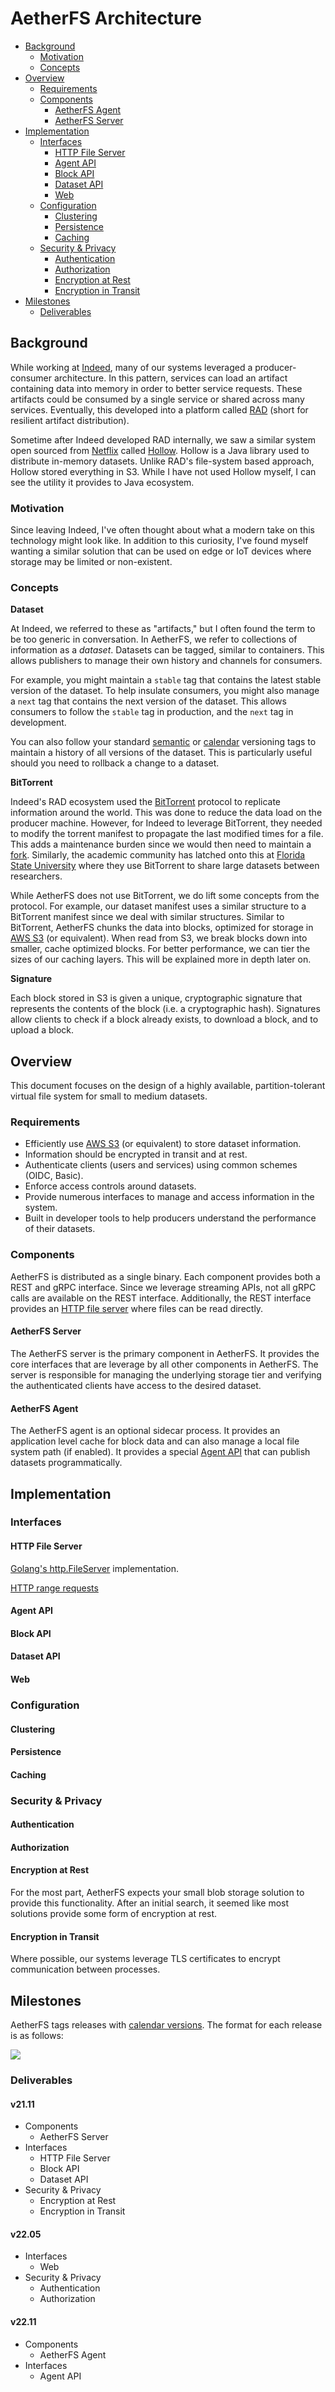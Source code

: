 # AetherFS Architecture

* [Background](#background)
  * [Motivation](#motivation)
  * [Concepts](#concepts)
* [Overview](#overview)
  * [Requirements](#requirements)
  * [Components](#components)
    * [AetherFS Agent](#aetherfs-agent)
    * [AetherFS Server](#aetherfs-server)
* [Implementation](#implementation)
  * [Interfaces](#interfaces)
    * [HTTP File Server](#http-file-server)
    * [Agent API](#agent-api)
    * [Block API](#block-api)
    * [Dataset API](#dataset-api)
    * [Web](#web)
  * [Configuration](#configuration)
    * [Clustering](#clustering)
    * [Persistence](#persistence)
    * [Caching](#caching)
  * [Security & Privacy](#security--privacy)
    * [Authentication](#authentication)
    * [Authorization](#authorization)
    * [Encryption at Rest](#encryption-at-rest)
    * [Encryption in Transit](#encryption-in-transit)
* [Milestones](#milestones)
  * [Deliverables](#deliverables)

## Background

While working at [Indeed][], many of our systems leveraged a producer-consumer architecture. In this pattern, services
can load an artifact containing data into memory in order to better service requests. These artifacts could be consumed
by a single service or shared across many services. Eventually, this developed into a platform called [RAD][] (short for
resilient artifact distribution).

Sometime after Indeed developed RAD internally, we saw a similar system open sourced from [Netflix][] called [Hollow][].
Hollow is a Java library used to distribute in-memory datasets. Unlike RAD's file-system based approach, Hollow stored 
everything in S3. While I have not used Hollow myself, I can see the utility it provides to Java ecosystem.

[Indeed]: https://www.indeed.com
[RAD]: https://www.youtube.com/watch?v=lDXdf5q8Yw8
[Netflix]: https://netflix.com
[Hollow]: https://github.com/Netflix/hollow

### Motivation

Since leaving Indeed, I've often thought about what a modern take on this technology might look like. In addition to
this curiosity, I've found myself wanting a similar solution that can be used on edge or IoT devices where storage may
be limited or non-existent.

### Concepts

**Dataset**

At Indeed, we referred to these as "artifacts," but I often found the term to be too generic in conversation. In
AetherFS, we refer to collections of information as a _dataset_. Datasets can be tagged, similar to containers. This
allows publishers to manage their own history and channels for consumers.

For example, you might maintain a `stable` tag that contains the latest stable version of the dataset. To help insulate
consumers, you might also manage a `next` tag that contains the next version of the dataset. This allows consumers to
follow the `stable` tag in production, and the `next` tag in development.

You can also follow your standard [semantic][] or [calendar][] versioning tags to maintain a history of all versions of the
dataset. This is particularly useful should you need to rollback a change to a dataset.

[semantic]: https://semver.org/
[calendar]: https://calver.org/

**BitTorrent**

Indeed's RAD ecosystem used the [BitTorrent][] protocol to replicate information around the world. This was done to
reduce the data load on the producer machine. However, for Indeed to leverage BitTorrent, they needed to modify the
torrent manifest to propagate the last modified times for a file. This adds a maintenance burden since we would then
need to maintain a [fork][]. Similarly, the academic community has latched onto this at [Florida State University][]
where they use BitTorrent to share large datasets between researchers.

While AetherFS does not use BitTorrent, we do lift some concepts from the protocol. For example, our dataset manifest
uses a similar structure to a BitTorrent manifest since we deal with similar structures. Similar to BitTorrent, AetherFS
chunks the data into blocks, optimized for storage in [AWS S3][] (or equivalent). When read from S3, we break blocks
down into smaller, cache optimized blocks. For better performance, we can tier the sizes of our caching layers. This
will be explained more in depth later on.

[Florida State University]: https://web.archive.org/web/20130402200554/https://www.hpc.fsu.edu/index.php?option=com_wrapper&view=wrapper&Itemid=80
[BitTorrent]: https://en.wikipedia.org/wiki/BitTorrent
[fork]: https://github.com/indeedeng/ttorrent
[AWS S3]: https://docs.aws.amazon.com/AmazonS3/latest/API/Welcome.html

**Signature**

Each block stored in S3 is given a unique, cryptographic signature that represents the contents of the block (i.e. a 
cryptographic hash). Signatures allow clients to check if a block already exists, to download a block, and to upload a 
block.

## Overview

This document focuses on the design of a highly available, partition-tolerant virtual file system for small to medium
datasets.

### Requirements

  - Efficiently use [AWS S3][] (or equivalent) to store dataset information.
  - Information should be encrypted in transit and at rest.
  - Authenticate clients (users and services) using common schemes (OIDC, Basic).
  - Enforce access controls around datasets.
  - Provide numerous interfaces to manage and access information in the system.
  - Built in developer tools to help producers understand the performance of their datasets.

### Components

AetherFS is distributed as a single binary. Each component provides both a REST and gRPC interface. Since we leverage
streaming APIs, not all gRPC calls are available on the REST interface. Additionally, the REST interface provides an
[HTTP file server](#http-file-server) where files can be read directly.

#### AetherFS Server

The AetherFS server is the primary component in AetherFS. It provides the core interfaces that are leverage by all other
components in AetherFS. The server is responsible for managing the underlying storage tier and verifying the
authenticated clients have access to the desired dataset.

#### AetherFS Agent

The AetherFS agent is an optional sidecar process. It provides an application level cache for block data and can also
manage a local file system path (if enabled). It provides a special [Agent API](#agent-api) that can publish datasets 
programmatically.

## Implementation

<!--
[![](https://mermaid.ink/img/eyJjb2RlIjoiZ3JhcGggVERcbiAgICBwcm9kdWNlclxuICAgIHByb2R1Y2VyLWFnZW50W2FldGhlcmZzLWFnZW50XVxuXG4gICAgY29uc3VtZXJcbiAgICBjb25zdW1lci1hZ2VudFthZXRoZXJmcy1hZ2VudF1cblxuICAgIHNlcnZlci0xW2FldGhlcmZzLXNlcnZlcl1cbiAgICBzZXJ2ZXItMlthZXRoZXJmcy1zZXJ2ZXJdXG4gICAgc2VydmVyLTNbYWV0aGVyZnMtc2VydmVyXVxuXG4gICAgYXdzLXMzW0FXIFMzXVxuXG4gICAgc3ViZ3JhcGggcHJvZHVjZXItcG9kXG4gICAgICAgIHByb2R1Y2VyIC0tIGFldGhlcmZzLmFnZW50LnYxLkFnZW50QVBJL1B1Ymxpc2ggLS0-IHByb2R1Y2VyLWFnZW50XG4gICAgZW5kXG5cbiAgICBzdWJncmFwaCBjb25zdW1lci1wb2RcbiAgICAgICAgY29uc3VtZXIgLS0gYWV0aGVyZnMuYWdlbnQudjEuQWdlbnRBUEkvU3Vic2NyaWJlIC0tPiBjb25zdW1lci1hZ2VudFxuICAgIGVuZFxuXG4gICAgcHJvZHVjZXItYWdlbnQgLS0gYWV0aGVyZnMuZGF0YXNldC52MS5EYXRhc2V0QVBJL1B1Ymxpc2ggLS0-IHNlcnZlci0xXG4gICAgcHJvZHVjZXItYWdlbnQgLS0gYWV0aGVyZnMuYmxvY2sudjEuQmxvY2tBUEkvVXBsb2FkIC0tPiBzZXJ2ZXItMlxuICAgIHByb2R1Y2VyLWFnZW50IC0tPiBzZXJ2ZXItM1xuXG4gICAgY29uc3VtZXItYWdlbnQgLS0-IHNlcnZlci0xXG4gICAgY29uc3VtZXItYWdlbnQgLS0gYWV0aGVyZnMuYmxvY2sudjEuQmxvY2tBUEkvRG93bmxvYWQgLS0-IHNlcnZlci0yXG4gICAgY29uc3VtZXItYWdlbnQgLS0gYWV0aGVyZnMuZGF0YXNldC52MS5EYXRhc2V0QVBJL1N1YnNjcmliZSAtLT4gc2VydmVyLTNcblxuICAgIHNlcnZlci0xIC0tPiBhd3MtczNcbiAgICBzZXJ2ZXItMiAtLT4gYXdzLXMzXG4gICAgc2VydmVyLTMgLS0-IGF3cy1zM1xuIiwibWVybWFpZCI6eyJ0aGVtZSI6ImRlZmF1bHQifSwidXBkYXRlRWRpdG9yIjpmYWxzZSwiYXV0b1N5bmMiOnRydWUsInVwZGF0ZURpYWdyYW0iOmZhbHNlfQ)](https://mermaid-js.github.io/mermaid-live-editor/edit/#eyJjb2RlIjoiZ3JhcGggVERcbiAgICBwcm9kdWNlclxuICAgIHByb2R1Y2VyLWFnZW50W2FldGhlcmZzLWFnZW50XVxuXG4gICAgY29uc3VtZXJcbiAgICBjb25zdW1lci1hZ2VudFthZXRoZXJmcy1hZ2VudF1cblxuICAgIHNlcnZlci0xW2FldGhlcmZzLXNlcnZlcl1cbiAgICBzZXJ2ZXItMlthZXRoZXJmcy1zZXJ2ZXJdXG4gICAgc2VydmVyLTNbYWV0aGVyZnMtc2VydmVyXVxuXG4gICAgYXdzLXMzW0FXIFMzXVxuXG4gICAgc3ViZ3JhcGggcHJvZHVjZXItcG9kXG4gICAgICAgIHByb2R1Y2VyIC0tIGFldGhlcmZzLmFnZW50LnYxLkFnZW50QVBJL1B1Ymxpc2ggLS0-IHByb2R1Y2VyLWFnZW50XG4gICAgZW5kXG5cbiAgICBzdWJncmFwaCBjb25zdW1lci1wb2RcbiAgICAgICAgY29uc3VtZXIgLS0gYWV0aGVyZnMuYWdlbnQudjEuQWdlbnRBUEkvU3Vic2NyaWJlIC0tPiBjb25zdW1lci1hZ2VudFxuICAgIGVuZFxuXG4gICAgcHJvZHVjZXItYWdlbnQgLS0gYWV0aGVyZnMuZGF0YXNldC52MS5EYXRhc2V0QVBJL1B1Ymxpc2ggLS0-IHNlcnZlci0xXG4gICAgcHJvZHVjZXItYWdlbnQgLS0gYWV0aGVyZnMuYmxvY2sudjEuQmxvY2tBUEkvVXBsb2FkIC0tPiBzZXJ2ZXItMlxuICAgIHByb2R1Y2VyLWFnZW50IC0tPiBzZXJ2ZXItM1xuXG4gICAgY29uc3VtZXItYWdlbnQgLS0-IHNlcnZlci0xXG4gICAgY29uc3VtZXItYWdlbnQgLS0gYWV0aGVyZnMuYmxvY2sudjEuQmxvY2tBUEkvRG93bmxvYWQgLS0-IHNlcnZlci0yXG4gICAgY29uc3VtZXItYWdlbnQgLS0gYWV0aGVyZnMuZGF0YXNldC52MS5EYXRhc2V0QVBJL1N1YnNjcmliZSAtLT4gc2VydmVyLTNcblxuICAgIHNlcnZlci0xIC0tPiBhd3MtczNcbiAgICBzZXJ2ZXItMiAtLT4gYXdzLXMzdFxuICAgIHNlcnZlci0zIC0tPiBhd3MtczNcbiIsIm1lcm1haWQiOiJ7XG4gIFwidGhlbWVcIjogXCJkZWZhdWx0XCJcbn0iLCJ1cGRhdGVFZGl0b3IiOmZhbHNlLCJhdXRvU3luYyI6dHJ1ZSwidXBkYXRlRGlhZ3JhbSI6ZmFsc2V9)
-->

### Interfaces

#### HTTP File Server

[Golang's http.FileServer](https://pkg.go.dev/net/http#FileServer) implementation.

[HTTP range requests](https://developer.mozilla.org/en-US/docs/Web/HTTP/Range_requests)

#### Agent API

#### Block API

#### Dataset API

#### Web

### Configuration

#### Clustering

<!-- how are clusters of nodes formed -->

#### Persistence

<!-- how and where is information stored -->

#### Caching

<!-- how and where is information cached -->

### Security & Privacy

#### Authentication

<!-- how are users and systems authenticated -->

#### Authorization

#### Encryption at Rest

For the most part, AetherFS expects your small blob storage solution to provide this functionality. After an initial 
search, it seemed like most solutions provide some form of encryption at rest.

#### Encryption in Transit

Where possible, our systems leverage TLS certificates to encrypt communication between processes.

## Milestones

AetherFS tags releases with [calendar versions](https://calver.org). The format for each release is as follows:

![](https://img.shields.io/badge/calver-YY.0M.MICRO-22bfda.svg)

### Deliverables

#### v21.11

- Components
  - AetherFS Server
- Interfaces
  - HTTP File Server
  - Block API
  - Dataset API
- Security & Privacy
  - Encryption at Rest
  - Encryption in Transit

#### v22.05

- Interfaces
  - Web
- Security & Privacy
  - Authentication
  - Authorization

#### v22.11

- Components
  - AetherFS Agent
- Interfaces
  - Agent API
